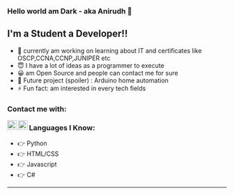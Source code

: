 ### Hello world am Dark - aka Anirudh 👋


## I'm a Student a Developer!!

- 🔭 currently am working on learning about IT and certificates like OSCP,CCNA,CCNP,JUNIPER etc
- 😇 I have a lot of ideas as a programmer to execute 
- 😀 am Open Source and people can contact me for sure
- 🥰 Future project (spoiler) : Arduino home automation 
- ⚡ Fun fact: am interested in every tech fields

### Contact me with:

[<img align="left" alt="Discord" width="22px" src="https://www.freepnglogos.com/uploads/discord-logo-png/discord-logo-logodownload-download-logotipos-1.png" />][discord]
[<img align="left" alt="Instagram" width="22px" src="https://assets.stickpng.com/images/580b57fcd9996e24bc43c521.png"/>][instagram]



### Languages I Know:
- 👉 Python
- 👉 HTML/CSS
- 👉 Javascript
- 👉 C#

---






[discord]: https://discord.gg/ZjmgrecfpA 
[instagram]: https://www.instagram.com/Dark_os/
